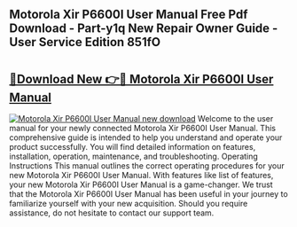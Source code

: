 ## Motorola Xir P6600I User Manual Free Pdf Download - Part-y1q New Repair Owner Guide - User Service Edition 851fO

# <h2><a href="http://cf13426.oget.top/?id=Motorola+Xir+P6600I+User+Manual">🔗Download New 👉🔴 Motorola Xir P6600I User Manual</a></h2>

[![Motorola Xir P6600I User Manual new download](https://i.imgur.com/5g1atiW.png)](http://cf13426.oget.top/?id=Motorola+Xir+P6600I+User+Manual)
Welcome to the user manual for your newly connected Motorola Xir P6600I User Manual. This comprehensive guide is intended to help you understand and operate your product successfully. You will find detailed information on features, installation, operation, maintenance, and troubleshooting. Operating Instructions This manual outlines the correct operating procedures for your new Motorola Xir P6600I User Manual. With features like list of features, your new Motorola Xir P6600I User Manual is a game-changer. We trust that the Motorola Xir P6600I User Manual has been useful in your journey to familiarize yourself with your new acquisition. Should you require assistance, do not hesitate to contact our support team.
